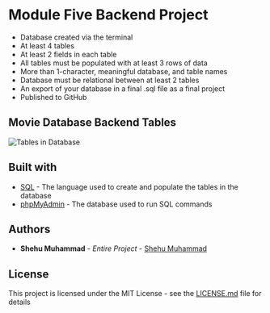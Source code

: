 # Module Five Backend Project

- Database created via the terminal
- At least 4 tables
- At least 2 fields in each table
- All tables must be populated with at least 3 rows of data
- More than 1-character, meaningful database, and table names
- Database must be relational between at least 2 tables
- An export of your database in a final .sql file as a final project
- Published to GitHub
## Movie Database Backend Tables
![Tables in Database](https://github.com/Shehu-Muhammad/Module_Five_BE/blob/6db1cfdadde203eb243cac14dd154c81e0337613/images/drawSQL-export-2022-08-01_12_27.png)
## Built with
* [SQL](https://www.w3schools.com/sql/) - The language used to create and populate the tables in the database
* [phpMyAdmin](https://docs.phpmyadmin.net/en/latest/) - The database used to run SQL commands
## Authors
* **Shehu Muhammad** - *Entire Project* - [Shehu Muhammad](https://github.com/Shehu-Muhammad/)
## License
This project is licensed under the MIT License - see the [LICENSE.md](LICENSE.md) file for details


